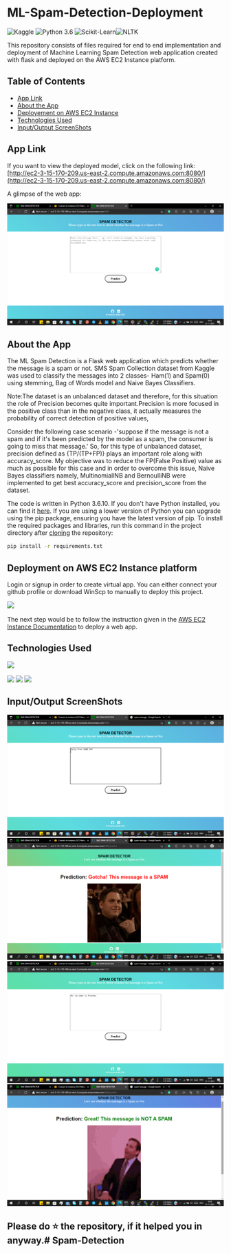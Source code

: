 # ML-Spam-Detection-Deployment

![Kaggle](https://img.shields.io/badge/Dataset-Kaggle-blue.svg) ![Python 3.6](https://img.shields.io/badge/Python-3.6-brightgreen.svg) ![Scikit-Learn](https://img.shields.io/badge/Libraries-ScikitLearn-orange.svg)![NLTK](https://img.shields.io/badge/NLTK-coral.svg)

This repository consists of files required for end to end implementation and deployment of Machine Learning Spam Detection web application created with flask and deployed on the  AWS EC2 Instance platform.

## Table of Contents
  * [App Link](#app-link)
  * [About the App](#about-the-app)
  * [Deployement on  AWS EC2 Instance](#deployement)
  * [Technologies Used](#technologies-used)
  * [Input/Output ScreenShots](#Input/Output-ScreenShots)


## App Link
If you want to view the deployed model, click on the following link:<br />
[http://ec2-3-15-170-209.us-east-2.compute.amazonaws.com:8080/](http://ec2-3-15-170-209.us-east-2.compute.amazonaws.com:8080/)

A glimpse of the web app:

![GIF](readme_resources/display.png)

## About the App
The ML Spam Detection is a Flask web application which predicts whether the message is a spam or not. SMS Spam Collection dataset from Kaggle was used to classify the messages into 2 classes- Ham(1) and Spam(0) using stemming, Bag of Words model and Naive Bayes Classifiers.

Note:The dataset is an unbalanced dataset and therefore, for this situation the role of Precision becomes quite important.Precision is more focused in the positive class than in the negative class, it actually measures the probability of correct detection of positive values,

Consider the following case scenario -'suppose if the message is not a spam and if it's been predicted by the model as a spam, the consumer is going to miss that message.' So, for this type of unbalanced dataset, precision defined as {TP/(TP+FP)} plays an important role along with accuracy_score. My objective was to reduce the FP(False Positive) value as much as possible for this case and in order to overcome this issue, Naive Bayes classifiers namely, MultinomiallNB and BernoulliNB were implemented to get best accuracy_score and precision_score from the dataset.

The code is written in Python 3.6.10. If you don't have Python installed, you can find it [here](https://www.python.org/downloads/). If you are using a lower version of Python you can upgrade using the pip package, ensuring you have the latest version of pip. To install the required packages and libraries, run this command in the project directory after [cloning](https://www.howtogeek.com/451360/how-to-clone-a-github-repository/) the repository:
```bash
pip install -r requirements.txt
```

## Deployment on AWS EC2 Instance platform
Login or signup in order to create virtual app. You can either connect your github profile or download WinScp to manually to deploy this project.

[![](https://d1.awsstatic.com/products/EC2/Spot/product-page-diagram_EC2-Spot-Instances.6c3c51f4c6a28cd71d8fef8231510b5619e84eea.png)](https://heroku.com)

The next step would be to follow the instruction given in the [AWS EC2 Instance Documentation](https://docs.aws.amazon.com/codedeploy/latest/userguide/tutorials-wordpress.html) to deploy a web app.

## Technologies Used

![](https://forthebadge.com/images/badges/made-with-python.svg)

![](https://miro.medium.com/max/480/1*MCpM5idqhNRjoWCfb_60OA.png) 
![](https://upload.wikimedia.org/wikipedia/commons/thumb/0/05/Scikit_learn_logo_small.svg/1200px-Scikit_learn_logo_small.svg.png)
![](https://miro.medium.com/max/1400/1*LdDE1ymsojPJ5nmH9S28uQ.png) 

## Input/Output ScreenShots
![PNG](readme_resources/Spamin.png)
![GIF](readme_resources/spamout.png)
![GIF](readme_resources/hamin.png)
![GIF](readme_resources/hamout.png)




## Please do ⭐ the repository, if it helped you in anyway.# Spam-Detection
